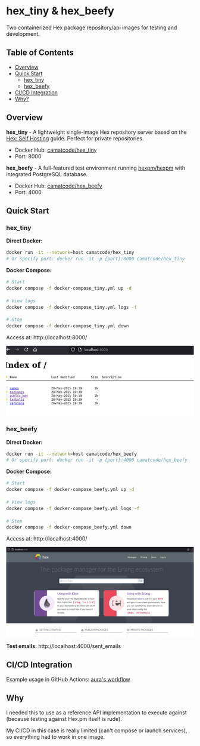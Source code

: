 # hex_tiny & hex_beefy

Two containerized Hex package repository/api images for testing and development.

## Table of Contents

- [Overview](#overview)
- [Quick Start](#quick-start)
  - [hex_tiny](#hex_tiny)
  - [hex_beefy](#hex_beefy)
- [CI/CD Integration](#cicd-integration)
- [Why?](#why)

## Overview

**hex_tiny** - A lightweight single-image Hex repository server based on the [Hex: Self Hosting](https://hex.pm/docs/self-hosting) guide. Perfect for private repositories.
- Docker Hub: [camatcode/hex_tiny](https://hub.docker.com/r/camatcode/hex_tiny)
- Port: 8000

**hex_beefy** - A full-featured test environment running [hexpm/hexpm](https://github.com/hexpm/hexpm/tree/main) with integrated PostgreSQL database.
- Docker Hub: [camatcode/hex_beefy](https://hub.docker.com/r/camatcode/hex_beefy)  
- Port: 4000

## Quick Start

### hex_tiny

**Direct Docker:**
```bash
docker run -it --network=host camatcode/hex_tiny
# Or specify port: docker run -it -p {port}:8000 camatcode/hex_tiny
```

**Docker Compose:**
```bash
# Start
docker compose -f docker-compose_tiny.yml up -d

# View logs
docker compose -f docker-compose_tiny.yml logs -f

# Stop
docker compose -f docker-compose_tiny.yml down
```

Access at: http://localhost:8000/

![hex_tiny interface](tiny_screen.png)

### hex_beefy

**Direct Docker:**
```bash
docker run -it --network=host camatcode/hex_beefy
# Or specify port: docker run -it -p {port}:4000 camatcode/hex_beefy
```

**Docker Compose:**
```bash
# Start
docker compose -f docker-compose_beefy.yml up -d

# View logs
docker compose -f docker-compose_beefy.yml logs -f

# Stop
docker compose -f docker-compose_beefy.yml down
```

Access at: http://localhost:4000/

![hex_beefy interface](beefy_screen.png)

**Test emails:** http://localhost:4000/sent_emails

## CI/CD Integration

Example usage in GitHub Actions: [aura's workflow](https://github.com/camatcode/aura/blob/main/.github/workflows/ci.yml#L27)

## Why

I needed this to use as a reference API implementation to execute against (because testing against Hex.pm itself is rude).

My CI/CD in this case is really limited (can't compose or launch services), so everything had to work in one image.
